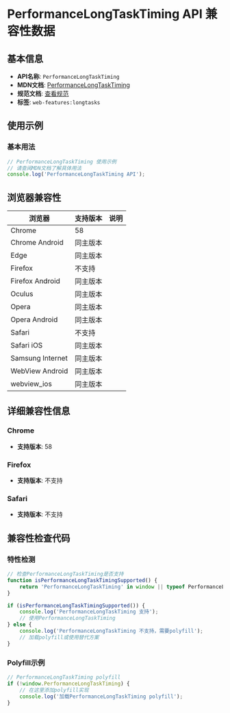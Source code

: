 # PerformanceLongTaskTiming API 兼容性数据

## 基本信息

- **API名称**: `PerformanceLongTaskTiming`
- **MDN文档**: [PerformanceLongTaskTiming](https://developer.mozilla.org/docs/Web/API/PerformanceLongTaskTiming)
- **规范文档**: [查看规范](https://w3c.github.io/longtasks/#sec-PerformanceLongTaskTiming)
- **标签**: `web-features:longtasks`

## 使用示例

### 基本用法

```javascript
// PerformanceLongTaskTiming 使用示例
// 请查阅MDN文档了解具体用法
console.log('PerformanceLongTaskTiming API');
```

## 浏览器兼容性

| 浏览器 | 支持版本 | 说明 |
|--------|----------|------|
| Chrome | 58 |  |
| Chrome Android | 同主版本 |  |
| Edge | 同主版本 |  |
| Firefox | 不支持 |  |
| Firefox Android | 同主版本 |  |
| Oculus | 同主版本 |  |
| Opera | 同主版本 |  |
| Opera Android | 同主版本 |  |
| Safari | 不支持 |  |
| Safari iOS | 同主版本 |  |
| Samsung Internet | 同主版本 |  |
| WebView Android | 同主版本 |  |
| webview_ios | 同主版本 |  |

## 详细兼容性信息

### Chrome

- **支持版本**: 58

### Firefox

- **支持版本**: 不支持

### Safari

- **支持版本**: 不支持

## 兼容性检查代码

### 特性检测

```javascript
// 检查PerformanceLongTaskTiming是否支持
function isPerformanceLongTaskTimingSupported() {
    return 'PerformanceLongTaskTiming' in window || typeof PerformanceLongTaskTiming !== 'undefined';
}

if (isPerformanceLongTaskTimingSupported()) {
    console.log('PerformanceLongTaskTiming 支持');
    // 使用PerformanceLongTaskTiming
} else {
    console.log('PerformanceLongTaskTiming 不支持，需要polyfill');
    // 加载polyfill或使用替代方案
}
```

### Polyfill示例

```javascript
// PerformanceLongTaskTiming polyfill
if (!window.PerformanceLongTaskTiming) {
    // 在这里添加polyfill实现
    console.log('加载PerformanceLongTaskTiming polyfill');
}
```

